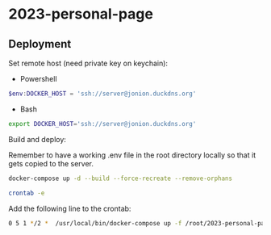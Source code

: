 # 2023-personal-page

## Deployment

Set remote host (need private key on keychain):

- Powershell
```powershell
$env:DOCKER_HOST = 'ssh://server@jonion.duckdns.org'
```

- Bash
```bash
export DOCKER_HOST='ssh://server@jonion.duckdns.org'
```

Build and deploy:

Remember to have a working .env file in the root directory locally so that it gets copied to the server.

```bash
docker-compose up -d --build --force-recreate --remove-orphans

crontab -e
```

Add the following line to the crontab:

```bash
0 5 1 */2 *  /usr/local/bin/docker-compose up -f /root/2023-personal-page/docker-compose.yaml certbot
```